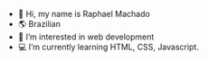 - 👋 Hi, my name is Raphael Machado
- 🌎 Brazilian
- 👀 I’m interested in web development
- 💻 I’m currently learning HTML, CSS, Javascript.
